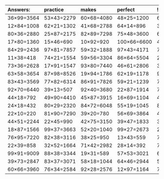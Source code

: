 | Answers: | practice | makes | perfect | ! |
| :--- | :--- | :--- | :--- | :--- |
| 36×99=3564 | 53×43=2279 | 60×68=4080 | 48×25=1200 | 65×59=3835 | 
| 12×84=1008 | 62×21=1302 | 41×68=2788 | 64×14=896 | 33×14=462 | 
| 80×36=2880 | 25×87=2175 | 82×89=7298 | 75×48=3600 | 68×34=2312 | 
| 17×80=1360 | 15×46=690 | 10×92=920 | 100×66=6600 | 45×61=2745 | 
| 84×29=2436 | 97×81=7857 | 59×32=1888 | 97×43=4171 | 79×56=4424 | 
| 11×38=418 | 74×21=1554 | 59×56=3304 | 86×64=5504 | 28×18=504 | 
| 73×36=2628 | 17×91=1547 | 93×80=7440 | 46×61=2806 | 32×30=960 | 
| 63×58=3654 | 87×98=8526 | 19×94=1786 | 62×19=1178 | 92×100=9200 | 
| 83×43=3569 | 77×82=6314 | 86×91=7826 | 59×21=1239 | 71×20=1420 | 
| 92×70=6440 | 39×13=507 | 92×40=3680 | 22×87=1914 | 77×72=5544 | 
| 44×18=792 | 49×90=4410 | 45×87=3915 | 16×69=1104 | 42×11=462 | 
| 24×18=432 | 80×29=2320 | 84×72=6048 | 55×19=1045 | 87×67=5829 | 
| 22×10=220 | 81×90=7290 | 39×20=780 | 56×69=3864 | 48×83=3984 | 
| 44×51=2244 | 22×45=990 | 42×75=3150 | 39×47=1833 | 39×79=3081 | 
| 18×87=1566 | 99×37=3663 | 52×20=1040 | 99×27=2673 | 24×35=840 | 
| 76×95=7220 | 82×38=3116 | 38×25=950 | 13×43=559 | 70×29=2030 | 
| 22×39=858 | 32×52=1664 | 71×42=2982 | 28×14=392 | 70×40=2800 | 
| 99×91=9009 | 88×38=3344 | 19×31=589 | 57×53=3021 | 61×37=2257 | 
| 39×73=2847 | 83×37=3071 | 58×18=1044 | 64×46=2944 | 51×27=1377 | 
| 60×66=3960 | 76×34=2584 | 92×28=2576 | 12×97=1164 | 74×51=3774 | 
